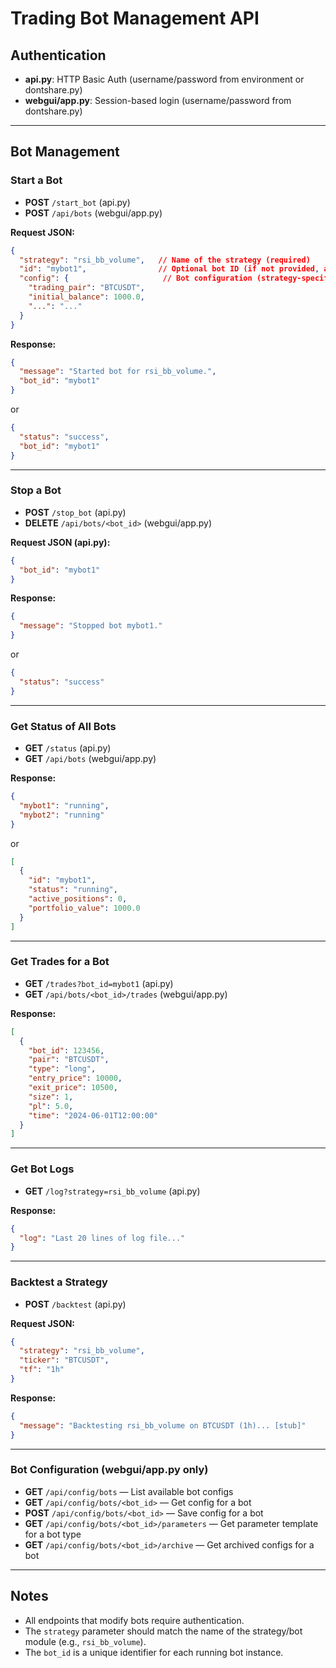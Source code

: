 # Trading Bot Management API

## Authentication

- **api.py**: HTTP Basic Auth (username/password from environment or dontshare.py)
- **webgui/app.py**: Session-based login (username/password from dontshare.py)

---

## Bot Management

### Start a Bot

- **POST** `/start_bot` (api.py)  
- **POST** `/api/bots` (webgui/app.py)

**Request JSON:**
```json
{
  "strategy": "rsi_bb_volume",   // Name of the strategy (required)
  "id": "mybot1",                // Optional bot ID (if not provided, auto-generated)
  "config": {                     // Bot configuration (strategy-specific)
    "trading_pair": "BTCUSDT",
    "initial_balance": 1000.0,
    "...": "..."
  }
}
```

**Response:**
```json
{
  "message": "Started bot for rsi_bb_volume.",
  "bot_id": "mybot1"
}
```
or
```json
{
  "status": "success",
  "bot_id": "mybot1"
}
```

---

### Stop a Bot

- **POST** `/stop_bot` (api.py)  
- **DELETE** `/api/bots/<bot_id>` (webgui/app.py)

**Request JSON (api.py):**
```json
{
  "bot_id": "mybot1"
}
```

**Response:**
```json
{
  "message": "Stopped bot mybot1."
}
```
or
```json
{
  "status": "success"
}
```

---

### Get Status of All Bots

- **GET** `/status` (api.py)  
- **GET** `/api/bots` (webgui/app.py)

**Response:**
```json
{
  "mybot1": "running",
  "mybot2": "running"
}
```
or
```json
[
  {
    "id": "mybot1",
    "status": "running",
    "active_positions": 0,
    "portfolio_value": 1000.0
  }
]
```

---

### Get Trades for a Bot

- **GET** `/trades?bot_id=mybot1` (api.py)  
- **GET** `/api/bots/<bot_id>/trades` (webgui/app.py)

**Response:**
```json
[
  {
    "bot_id": 123456,
    "pair": "BTCUSDT",
    "type": "long",
    "entry_price": 10000,
    "exit_price": 10500,
    "size": 1,
    "pl": 5.0,
    "time": "2024-06-01T12:00:00"
  }
]
```

---

### Get Bot Logs

- **GET** `/log?strategy=rsi_bb_volume` (api.py)

**Response:**
```json
{
  "log": "Last 20 lines of log file..."
}
```

---

### Backtest a Strategy

- **POST** `/backtest` (api.py)

**Request JSON:**
```json
{
  "strategy": "rsi_bb_volume",
  "ticker": "BTCUSDT",
  "tf": "1h"
}
```

**Response:**
```json
{
  "message": "Backtesting rsi_bb_volume on BTCUSDT (1h)... [stub]"
}
```

---

### Bot Configuration (webgui/app.py only)

- **GET** `/api/config/bots` — List available bot configs
- **GET** `/api/config/bots/<bot_id>` — Get config for a bot
- **POST** `/api/config/bots/<bot_id>` — Save config for a bot
- **GET** `/api/config/bots/<bot_id>/parameters` — Get parameter template for a bot type
- **GET** `/api/config/bots/<bot_id>/archive` — Get archived configs for a bot

---

## Notes

- All endpoints that modify bots require authentication.
- The `strategy` parameter should match the name of the strategy/bot module (e.g., `rsi_bb_volume`).
- The `bot_id` is a unique identifier for each running bot instance. 